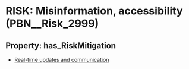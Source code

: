 # RISK: __Misinformation, accessibility__ (PBN__Risk_2999)

## Property: has_RiskMitigation

* [Real-time updates and communication](PBN__Mitigation_1256)

